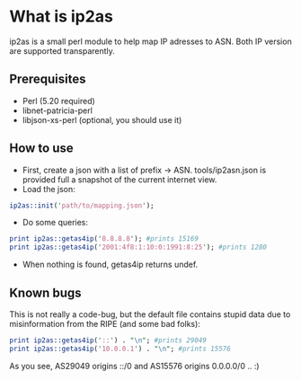 What is ip2as
===

ip2as is a small perl module to help map IP adresses to ASN. Both IP version are supported transparently.

Prerequisites
---

 - Perl (5.20 required)
 - libnet-patricia-perl
 - libjson-xs-perl (optional, you should use it)

How to use
---

 - First, create a json with a list of prefix -> ASN. tools/ip2asn.json is provided full a snapshot of the current internet view.
 - Load the json:
```perl
ip2as::init('path/to/mapping.json');
```
 - Do some queries:
```perl
print ip2as::getas4ip('8.8.8.8'); #prints 15169
print ip2as::getas4ip('2001:4f8:1:10:0:1991:8:25'); #prints 1280
```
 - When nothing is found, getas4ip returns undef.

Known bugs
---

This is not really a code-bug, but the default file contains stupid data due to misinformation from the RIPE (and some bad folks):
```perl
print ip2as::getas4ip('::') . "\n"; #prints 29049
print ip2as::getas4ip('10.0.0.1') . "\n"; #prints 15576
```

As you see, AS29049 origins ::/0 and AS15576 origins 0.0.0.0/0 .. :)

